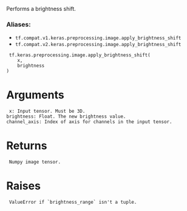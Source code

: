 
Performs a brightness shift.
### Aliases:
- `tf.compat.v1.keras.preprocessing.image.apply_brightness_shift`
- `tf.compat.v2.keras.preprocessing.image.apply_brightness_shift`

```
 tf.keras.preprocessing.image.apply_brightness_shift(
    x,
    brightness
)
```
# Arguments

```
 x: Input tensor. Must be 3D.
brightness: Float. The new brightness value.
channel_axis: Index of axis for channels in the input tensor.
```
# Returns

```
 Numpy image tensor.
```
# Raises

```
 ValueError if `brightness_range` isn't a tuple.
```
